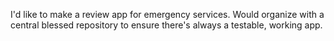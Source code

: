 I'd like to make a review app for emergency services. Would organize with a central blessed repository to ensure there's always a testable, working app.
